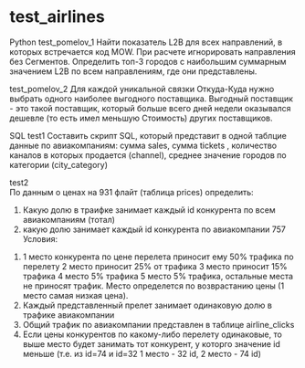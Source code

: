 # test_airlines
Python
test_pomelov_1
Найти показатель L2B для всех направлений, в которых встречается код MOW. При расчете игнорировать направления без Сегментов.
Определить топ-3 городов с наибольшим суммарным значением L2B по всем направлениям, где они представлены.

test_pomelov_2
Для каждой уникальной связки Откуда-Куда нужно выбрать одного наиболее выгодного поставщика.
Выгодный поставщик - это такой поставщик, который больше всего дней недели оказывался дешевле (то есть имел меньшую Стоимость) других поставщиков.

SQL
test1
Составить скрипт SQL, который представит в одной таблцие данные  по авиакомпаниям: 
сумма sales, сумма tickets , количество каналов в которых продается (channel), среднее значение городов по категории (city_category)

test2   	
По данным о ценах на 931 флайт (таблица prices) определить:
1) Какую долю в траифке занимает каждый id конкурента по всем  авиакомпаниям (тотал)
2) какую долю занимает каждый id конкурента по  авиакомпании 757
Условия:	
1. 1 место конкурента по цене перелета приносит ему 50% трафика по перелету 2 место приносит 25% от трафика 3 место приносит 15% трафика 4 место 5% трафика 5 место 5% трафика, остальные места не приносят трафик. Место определется по возврастанию цены (1 место самая низкая цена).	
2. Каждый представленный прелет занимает одинаковую долю в трафике авиакомпании 	
3. Общий трафик по авиакомпании представлен в таблице airline_clicks 	
4. Если цены конкурентов по какому-либо перелету одинаковые, то выше место будет занимать тот конкурент, у которго значение id меньше (т.е. из id=74 и id=32 1 место - 32 id, 2 место - 74 id)	
